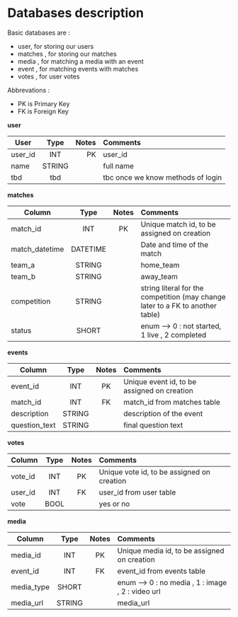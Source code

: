 # Databases description

Basic databases are :
+ user, for storing our users
+ matches , for storing our matches
+ media , for matching a media with an event
+ event , for matching events with matches
+ votes , for user votes

Abbrevations :
+ PK is Primary Key
+ FK is Foreign Key

**user**

| User          | Type          | Notes | Comments |
| ------------- |:-------------:| -----:| :------- |
| user_id       | INT           | PK    | user_id  | 
| name          | STRING        |       | full name   | 
| tbd           | tbd           |       | tbc once we know methods of login |

**matches**

| Column        | Type          | Notes | Comments |
| ------------- |:-------------:| :-----:| :------- |
| match_id      | INT           | PK    | Unique match id, to be assigned on creation      | 
| match_datetime| DATETIME      |  | Date and time of the match |
| team_a        | STRING |  | home_team |
| team_b        | STRING |  | away_team |
| competition   | STRING |  | string literal for the competition (may change later to a FK to another table)|
| status        | SHORT |  | enum --> 0 : not started, 1 live , 2 completed |

**events**

| Column        | Type          | Notes | Comments |
| ------------- |:-------------:| :-----:| :------- |
| event_id      | INT           | PK    | Unique event id, to be assigned on creation      | 
| match_id      | INT      | FK | match_id from matches table |
| description   | STRING |  | description of the event |
| question_text        | STRING |  | final question text |

**votes**

| Column        | Type          | Notes | Comments |
| ------------- |:-------------:| :-----:| :------- |
| vote_id       | INT           | PK    | Unique vote id, to be assigned on creation      | 
| user_id       | INT           | FK    | user_id from user table |
| vote          | BOOL          |       | yes or no |    

**media**

| Column        | Type          | Notes | Comments |
| ------------- |:-------------:| :-----:| :------- |
| media_id       | INT           | PK    | Unique media id, to be assigned on creation      | 
| event_id       | INT           | FK    | event_id from events table |
| media_type    | SHORT  |  | enum --> 0 : no media , 1 : image , 2 : video url |
| media_url   | STRING |  | media_url|





